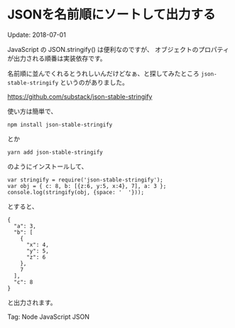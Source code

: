 JSONを名前順にソートして出力する
=====

Update: 2018-07-01


JavaScript の JSON.stringify() は便利なのですが、
オブジェクトのプロパティが出力される順番は実装依存です。

名前順に並んでくれるとうれしいんだけどなぁ、と探してみたところ
``json-stable-stringify`` というのがありました。

https://github.com/substack/json-stable-stringify

使い方は簡単で、

```
npm install json-stable-stringify
```

とか

```
yarn add json-stable-stringify
```

のようにインストールして、

```
var stringify = require('json-stable-stringify');
var obj = { c: 8, b: [{z:6, y:5, x:4}, 7], a: 3 };
console.log(stringify(obj, {space: '  '}));
```

とすると、

```
{
  "a": 3,
  "b": [
    {
      "x": 4,
      "y": 5,
      "z": 6
    },
    7
  ],
  "c": 8
}
```

と出力されます。

Tag: Node JavaScript JSON